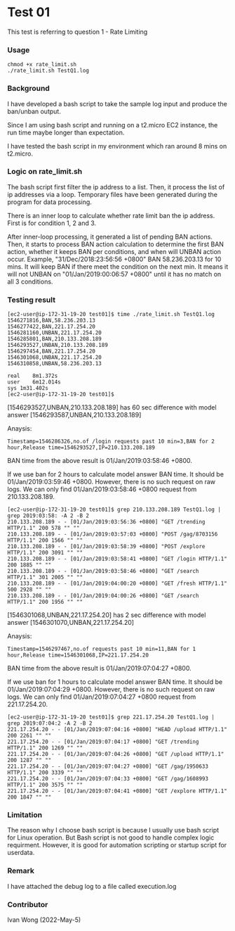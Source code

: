 # Test 01
This test is referring to question 1 - Rate Limiting

### Usage
```
chmod +x rate_limit.sh
./rate_limit.sh TestQ1.log
```


### Background
I have developed a bash script to take the sample log input and produce the ban/unban output.

Since I am using bash script and running on a t2.micro EC2 instance, the run time maybe longer than expectation. 

I have tested the bash script in my environment which ran around 8 mins on t2.micro.

### Logic on rate_limit.sh
The bash script first filter the ip address to a list. Then, it process the list of ip addresses via a loop. Temporary files have been generated during the program for data processing.

There is an inner loop to calculate whether rate limit ban the ip address. First is for condition 1, 2 and 3. 

After inner-loop processing, it generated a list of pending BAN actions. Then, it starts to process BAN action calculation to determine the first BAN action, whether it keeps BAN per conditions, and when will UNBAN action occur. Example, "31/Dec/2018:23:56:56 +0800" BAN 58.236.203.13 for 10 mins. It will keep BAN if there meet the condition on the next min. It means it will not UNBAN on "01/Jan/2019:00:06:57 +0800" until it has no match on all 3 conditions.

### Testing result
```
[ec2-user@ip-172-31-19-20 test01]$ time ./rate_limit.sh TestQ1.log 
1546271816,BAN,58.236.203.13
1546277422,BAN,221.17.254.20
1546281160,UNBAN,221.17.254.20
1546285801,BAN,210.133.208.189
1546293527,UNBAN,210.133.208.189
1546297454,BAN,221.17.254.20
1546301068,UNBAN,221.17.254.20
1546310858,UNBAN,58.236.203.13

real	8m1.372s
user	6m12.014s
sys	1m31.402s
[ec2-user@ip-172-31-19-20 test01]$ 
```
[1546293527,UNBAN,210.133.208.189] has 60 sec difference with model answer [1546293587,UNBAN,210.133.208.189]

Anaysis:
```
Timestamp=1546286326,no.of /login requests past 10 min=3,BAN for 2 hour,Release time=1546293527,IP=210.133.208.189
```
BAN time from the above result is 01/Jan/2019:03:58:46 +0800.

If we use ban for 2 hours to calculate model answer BAN time. It should be 01/Jan/2019:03:59:46 +0800. However, there is no such request on raw logs. We can only find 01/Jan/2019:03:58:46 +0800 request from 210.133.208.189.
```
[ec2-user@ip-172-31-19-20 test01]$ grep 210.133.208.189 TestQ1.log | grep 2019:03:58: -A 2 -B 2
210.133.208.189 - - [01/Jan/2019:03:56:36 +0800] "GET /trending HTTP/1.1" 200 578 "" ""
210.133.208.189 - - [01/Jan/2019:03:57:03 +0800] "POST /gag/8703156 HTTP/1.1" 200 1566 "" ""
210.133.208.189 - - [01/Jan/2019:03:58:39 +0800] "POST /explore HTTP/1.1" 200 3091 "" ""
210.133.208.189 - - [01/Jan/2019:03:58:41 +0800] "GET /login HTTP/1.1" 200 1885 "" ""
210.133.208.189 - - [01/Jan/2019:03:58:46 +0800] "GET /search HTTP/1.1" 301 2005 "" ""
210.133.208.189 - - [01/Jan/2019:04:00:20 +0800] "GET /fresh HTTP/1.1" 500 2928 "" ""
210.133.208.189 - - [01/Jan/2019:04:00:26 +0800] "GET /search HTTP/1.1" 200 1956 "" ""
```
[1546301068,UNBAN,221.17.254.20] has 2 sec difference with model answer [1546301070,UNBAN,221.17.254.20]

Anaysis:
```
Timestamp=1546297467,no.of requests past 10 min=11,BAN for 1 hour,Release time=1546301068,IP=221.17.254.20
```
BAN time from the above result is 01/Jan/2019:07:04:27 +0800.

If we use ban for 1 hours to calculate model answer BAN time. It should be 01/Jan/2019:07:04:29 +0800. However, there is no such request on raw logs. We can only find 01/Jan/2019:07:04:27 +0800 request from 221.17.254.20.
```
[ec2-user@ip-172-31-19-20 test01]$ grep 221.17.254.20 TestQ1.log | grep 2019:07:04:2 -A 2 -B 2
221.17.254.20 - - [01/Jan/2019:07:04:16 +0800] "HEAD /upload HTTP/1.1" 200 2261 "" ""
221.17.254.20 - - [01/Jan/2019:07:04:17 +0800] "GET /trending HTTP/1.1" 200 1269 "" ""
221.17.254.20 - - [01/Jan/2019:07:04:26 +0800] "GET /upload HTTP/1.1" 200 1287 "" ""
221.17.254.20 - - [01/Jan/2019:07:04:27 +0800] "GET /gag/1950633 HTTP/1.1" 200 3339 "" ""
221.17.254.20 - - [01/Jan/2019:07:04:33 +0800] "GET /gag/1608993 HTTP/1.1" 200 3575 "" ""
221.17.254.20 - - [01/Jan/2019:07:04:41 +0800] "GET /explore HTTP/1.1" 200 1847 "" ""

```

### Limitation
The reason why I choose bash script is because I usually use bash script for Linux operation. But Bash script is not good to handle complex logic requirment. However, it is good for automation scripting or startup script for userdata.

### Remark
I have attached the debug log to a file called execution.log


### Contributor 

Ivan Wong (2022-May-5)
